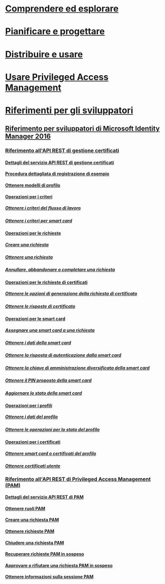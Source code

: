 
# [Comprendere ed esplorare](/microsoft-identity-manager/understand-explore/microsoft-identity-manager-2016)

# [Pianificare e progettare](/microsoft-identity-manager/plan-design/microsoft-identity-manager-2016-supported-platforms)

# [Distribuire e usare](/microsoft-identity-manager/deploy-use/microsoft-identity-manager-deploy)

# [Usare Privileged Access Management](/microsoft-identity-manager/pam/privileged-identity-management-for-active-directory-domain-services)

# [Riferimenti per gli sviluppatori](microsoft-identity-manager-2016-developer-reference.md)

## [Riferimento per sviluppatori di Microsoft Identity Manager 2016](microsoft-identity-manager-2016-developer-reference.md)

### [Riferimento all'API REST di gestione certificati](certificate-management-rest-api-reference.md)

#### [Dettagli del servizio API REST di gestione certificati](certificate-management-rest-api-service-details.md)

#### [Procedura dettagliata di registrazione di esempio](sample-enrollment-walkthrough.md)

#### [Ottenere modelli di profilo](get-profile-templates.md)

#### [Operazioni per i criteri](policy-operations.md)

##### [Ottenere i criteri del flusso di lavoro](get-workflow-policy.md)

##### [Ottenere i criteri per smart card](get-smartcard-policy.md)

#### [Operazioni per le richieste](request-operations.md)

##### [Creare una richiesta](create-request.md)

##### [Ottenere una richiesta](get-request.md)

##### [Annullare, abbandonare o completare una richiesta](cancel-abandon-complete-request.md)

#### [Operazioni per le richieste di certificati](certificate-request-operations.md)

##### [Ottenere le opzioni di generazione della richiesta di certificato](get-certificate-request-generation-options.md)

##### [Ottenere le risposte di certificato](get-certificate-responses.md)

#### [Operazioni per le smart card](smartcard-operations.md)

##### [Assegnare una smart card a una richiesta](assign-smartcard-to-request.md)

##### [Ottenere i dati della smart card](get-smartcard-data.md)

##### [Ottenere la risposta di autenticazione dalla smart card](get-smartcard-authentication-response.md)

##### [Ottenere la chiave di amministrazione diversificata della smart card](get-smartcard-diversified-admin-key.md)

##### [Ottenere il PIN proposto della smart card](get-smartcard-proposed-pin.md)

##### [Aggiornare lo stato della smart card](update-smartcard-status.md)

#### [Operazioni per i profili](profile-operations.md)

##### [Ottenere i dati del profilo](get-profile-data.md)

##### [Ottenere le operazioni per lo stato del profilo](get-profile-state-operations.md)

#### [Operazioni per i certificati](certificate-operations.md)

##### [Ottenere smart card o certificati del profilo](get-smartcard-profile-certificates.md)

##### [Ottenere certificati utente](get-user-certificates.md)

### [Riferimento all'API REST di Privileged Access Management (PAM)](privileged-access-management-rest-api-reference.md)

#### [Dettagli del servizio API REST di PAM](privileged-access-management-rest-api-service-details.md)

#### [Ottenere ruoli PAM](privileged-access-management-get-roles.md)

#### [Creare una richiesta PAM](privileged-access-management-create-request.md)

#### [Ottenere richieste PAM](privileged-access-management-get-requests.md)

#### [Chiudere una richiesta PAM](privileged-access-management-close-request.md)

#### [Recuperare richieste PAM in sospeso](privileged-access-management-get-pending-requests.md)

#### [Approvare o rifiutare una richiesta PAM in sospeso](privileged-access-management-approve-reject-pending-request.md)

#### [Ottenere informazioni sulla sessione PAM](privileged-access-management-get-session-info.md)
